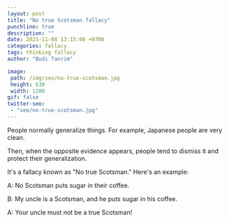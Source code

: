 ```yaml
---
layout: post
title: "No true Scotsman fallacy"
punchline: true
description: ""
date: 2021-11-08 13:15:00 +0700
categories: fallacy
tags: thinking fallacy
author: "Budi Tanrim"

image:
 path: /img/seo/no-true-scotsman.jpg
 height: 630
 width: 1200
gif: false
twitter-seo: 
 - "seo/no-true-scotsman.jpg"
---
```


People normally generalize things. For example, Japanese people are very clean.

Then, when the opposite evidence appears, people tend to dismiss it and protect their generalization.

It's a fallacy known as "No true Scotsman." Here's an example:

A: No Scotsman puts sugar in their coffee.

B: My uncle is a Scotsman, and he puts sugar in his coffee.

A: Your uncle must not be a true Scotsman!

